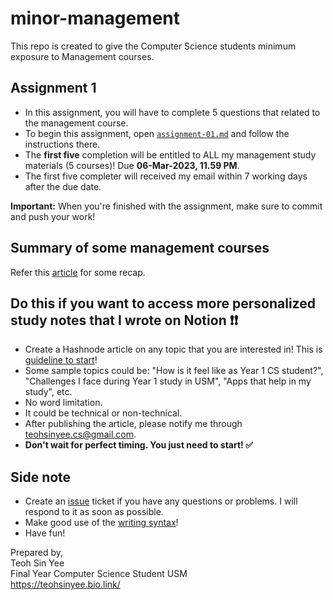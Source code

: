 # minor-management
This repo is created to give the Computer Science students minimum exposure to Management courses.

## Assignment 1

- In this assignment, you will have to complete 5 questions that related to the management course. 
- To begin this assignment, open [`assignment-01.md`](assignment-01.md) and follow the instructions there. <br>
- The **first five** completion will be entitled to ALL my management study materials (5 courses)! Due **06-Mar-2023, 11.59 PM**. <br>
- The first five completer will received my email within 7 working days after the due date.

**Important:** When you're finished with the assignment, make sure to commit and push your work!

## Summary of some management courses
Refer this [article](https://www.linkedin.com/pulse/should-i-major-computer-science-minor-management-teoh-sin-yee) for some recap.

## Do this if you want to access more personalized study notes that I wrote on Notion ❗❗
- Create a Hashnode article on any topic that you are interested in! This is [guideline to start](https://support.hashnode.com/en/articles/6420128-creating-a-personal-blog-on-hashnode)!
- Some sample topics could be: "How is it feel like as Year 1 CS student?", "Challenges I face during Year 1 study in USM", "Apps that help in my study", etc.
- No word limitation.
- It could be technical or non-technical.
- After publishing the article, please notify me through teohsinyee.cs@gmail.com.
- **Don't wait for perfect timing. You just need to start! ✅**

## Side note
- Create an [issue](https://docs.github.com/en/issues/tracking-your-work-with-issues/creating-an-issue) ticket if you have any questions or problems. I will respond to it as soon as possible. 
- Make good use of the [writing syntax](https://docs.github.com/en/get-started/writing-on-github/getting-started-with-writing-and-formatting-on-github/basic-writing-and-formatting-syntax)!
- Have fun!

Prepared by,<br>
Teoh Sin Yee <br>
Final Year Computer Science Student USM<br>
https://teohsinyee.bio.link/
